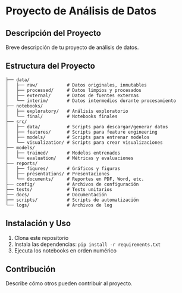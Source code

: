 # Proyecto de Análisis de Datos

## Descripción del Proyecto
Breve descripción de tu proyecto de análisis de datos.

## Estructura del Proyecto
```
├── data/
│   ├── raw/           # Datos originales, inmutables
│   ├── processed/     # Datos limpios y procesados
│   ├── external/      # Datos de fuentes externas
│   └── interim/       # Datos intermedios durante procesamiento
├── notebooks/
│   ├── exploratory/   # Análisis exploratorio
│   └── final/         # Notebooks finales
├── src/
│   ├── data/          # Scripts para descargar/generar datos
│   ├── features/      # Scripts para feature engineering
│   ├── models/        # Scripts para entrenar modelos
│   └── visualization/ # Scripts para crear visualizaciones
├── models/
│   ├── trained/       # Modelos entrenados
│   └── evaluation/    # Métricas y evaluaciones
├── reports/
│   ├── figures/       # Gráficos y figuras
│   ├── presentations/ # Presentaciones
│   └── documents/     # Reportes en PDF, Word, etc.
├── config/            # Archivos de configuración
├── tests/             # Tests unitarios
├── docs/              # Documentación
├── scripts/           # Scripts de automatización
└── logs/              # Archivos de log
```

## Instalación y Uso
1. Clona este repositorio
2. Instala las dependencias: `pip install -r requirements.txt`
3. Ejecuta los notebooks en orden numérico

## Contribución
Describe cómo otros pueden contribuir al proyecto.
